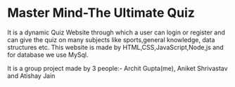 # Master Mind-The Ultimate Quiz
It is a dynamic Quiz Website through which a user can login or register and can give the quiz on many subjects like sports,general knowledge, data structures etc.
This website is made by HTML,CSS,JavaScript,Node,js and for database we use MySql.


It is a group project made by 3 people:- Archit Gupta(me), Aniket Shrivastav and Atishay Jain
